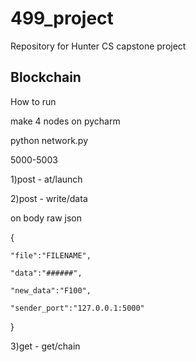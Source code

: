 # 499_project
Repository for Hunter CS capstone project 

## Blockchain

How to run 


make 4 nodes on pycharm

python network.py

5000-5003


1)post   -  at/launch

2)post  - write/data

on body raw json


{

    "file":"FILENAME",
    
    "data":"######",
    
    "new_data":"F100",
    
    "sender_port":"127.0.0.1:5000"
    
}

3)get -   get/chain
